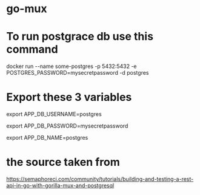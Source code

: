 # go-mux

# To run postgrace db use this command
docker run --name some-postgres -p 5432:5432 -e POSTGRES_PASSWORD=mysecretpassword -d postgres

# Export these 3 variables
export APP_DB_USERNAME=postgres

export APP_DB_PASSWORD=mysecretpassword

export APP_DB_NAME=postgres

# the source taken from 
https://semaphoreci.com/community/tutorials/building-and-testing-a-rest-api-in-go-with-gorilla-mux-and-postgresql
